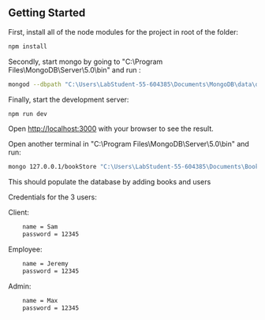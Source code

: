 ## Getting Started

First, install all of the node modules for the project in root of the folder:

```bash
npm install
```

Secondly, start mongo by going to "C:\Program Files\MongoDB\Server\5.0\bin" and run :

```bash
mongod --dbpath "C:\Users\LabStudent-55-604385\Documents\MongoDB\data\db"
```

Finally, start the development server:

```bash
npm run dev
```

Open [http://localhost:3000](http://localhost:3000) with your browser to see the result.

Open another terminal in "C:\Program Files\MongoDB\Server\5.0\bin" and run:

```bash
mongo 127.0.0.1/bookStore "C:\Users\LabStudent-55-604385\Documents\Book-Store\load.js"
```

This should populate the database by adding books and users

Credentials for the 3 users:

Client:
```bash
    name = Sam
    password = 12345
```

Employee:
```bash
    name = Jeremy
    password = 12345
```

Admin:
```bash
    name = Max
    password = 12345
```